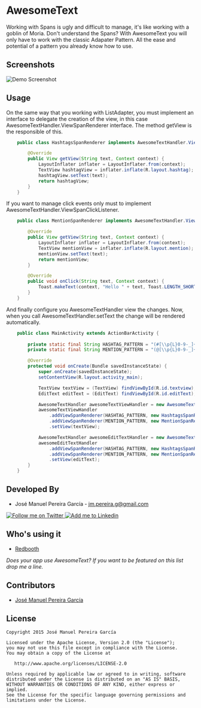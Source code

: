 # AwesomeText
Working with Spans is ugly and difficult to manage, it's like working with a goblin of Moria. Don't understand the Spans? With AwesomeText you will only have to work with the classic Adapater Pattern. All the ease and potential of a pattern you already know how to use.

Screenshots
-----------

![Demo Screenshot][1]

Usage
-----

On the same way that you working with ListAdapter, you must implement an interface to delegate the creation of the view, in this case AwesomeTextHandler.ViewSpanRenderer interface. The method getView is the responsible of this.

```java
    public class HashtagsSpanRenderer implements AwesomeTextHandler.ViewSpanRenderer {

        @Override
        public View getView(String text, Context context) {
            LayoutInflater inflater = LayoutInflater.from(context);
            TextView hashtagView = inflater.inflate(R.layout.hashtag);
            hashtagView.setText(text);
            return hashtagView;
        }
    }
```

If you want to manage click events only must to implement AwesomeTextHandler.ViewSpanClickListener.

```java
    public class MentionSpanRenderer implements AwesomeTextHandler.ViewSpanRenderer, AwesomeTextHandler.ViewSpanClickListener {

        @Override
        public View getView(String text, Context context) {
            LayoutInflater inflater = LayoutInflater.from(context);
            TextView mentionView = inflater.inflate(R.layout.mention);
            mentionView.setText(text);
            return mentionView;
        }

        @Override
        public void onClick(String text, Context context) {
            Toast.makeText(context, "Hello " + text, Toast.LENGTH_SHORT).show();
        }
    }
```

And finally configure you AwesomeTextHandler view the changes. Now, when you call AwesomeTextHandler.setText the change will be rendered automatically.

```java
    public class MainActivity extends ActionBarActivity {
    
        private static final String HASHTAG_PATTERN = "(#[\\p{L}0-9-_]+)";
        private static final String MENTION_PATTERN = "(@[\\p{L}0-9-_]+)";

        @Override
        protected void onCreate(Bundle savedInstanceState) {
            super.onCreate(savedInstanceState);
            setContentView(R.layout.activity_main);

            TextView textView = (TextView) findViewById(R.id.textview);
            EditText editText = (EditText) findViewById(R.id.editText);

            AwesomeTextHandler awesomeTextViewHandler = new AwesomeTextHandler();
            awesomeTextViewHandler
                .addViewSpanRenderer(HASHTAG_PATTERN, new HashtagsSpanRenderer())
                .addViewSpanRenderer(MENTION_PATTERN, new MentionSpanRenderer())
                .setView(textView);

            AwesomeTextHandler awesomeEditTextHandler = new AwesomeTextHandler();
            awesomeEditTextHandler
                .addViewSpanRenderer(HASHTAG_PATTERN, new HashtagsSpanRenderer())
                .addViewSpanRenderer(MENTION_PATTERN, new MentionSpanRenderer())
                .setView(editText);
        }
    }
```


Developed By
------------

* José Manuel Pereira García - <jm.pereira.g@gmail.com>

<a href="https://twitter.com/jmpergar">
  <img alt="Follow me on Twitter" src="http://imageshack.us/a/img812/3923/smallth.png" />
</a>
<a href="http://www.linkedin.com/in/jmpergar">
  <img alt="Add me to Linkedin" src="http://imageshack.us/a/img41/7877/smallld.png" />
</a>

Who's using it
--------------

* [Redbooth][2]

*Does your app use AwesomeText? If you want to be featured on this list drop me a line.*

Contributors
------------

* [José Manuel Pereira García][3]

License
-------

    Copyright 2015 José Manuel Pereira García

    Licensed under the Apache License, Version 2.0 (the "License");
    you may not use this file except in compliance with the License.
    You may obtain a copy of the License at

       http://www.apache.org/licenses/LICENSE-2.0

    Unless required by applicable law or agreed to in writing, software
    distributed under the License is distributed on an "AS IS" BASIS,
    WITHOUT WARRANTIES OR CONDITIONS OF ANY KIND, either express or implied.
    See the License for the specific language governing permissions and
    limitations under the License.


[1]: https://raw.githubusercontent.com/JMPergar/AwesomeText/master/Screenshot.png
[2]: https://redbooth.com
[3]: https://github.com/JMPergar
